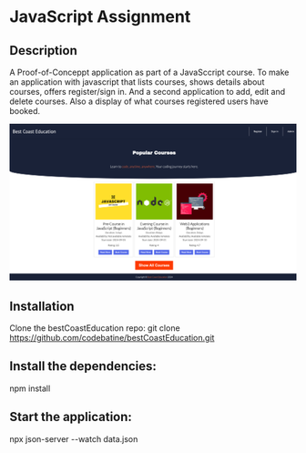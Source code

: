 # JavaScript Assignment

## Description

A Proof-of-Conceppt application as part of a JavaSccript course. To make an application with javascript that lists courses, shows details about courses, offers register/sign in. And a second application to add, edit and delete courses. Also a display of what courses registered users have booked.

![Best Coast Education](/content/img/bestCoastEducation.png)

## Installation

Clone the bestCoastEducation repo:
git clone https://github.com/codebatine/bestCoastEducation.git

## Install the dependencies:

npm install

## Start the application:

npx json-server --watch data.json
